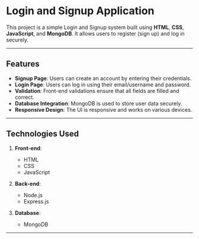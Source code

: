 # Login and Signup Application

This project is a simple Login and Signup system built using **HTML**, **CSS**, **JavaScript**, and **MongoDB**. It allows users to register (sign up) and log in securely.

---

## Features

- **Signup Page**: Users can create an account by entering their credentials.
- **Login Page**: Users can log in using their email/username and password.
- **Validation**: Front-end validations ensure that all fields are filled and correct.
- **Database Integration**: MongoDB is used to store user data securely.
- **Responsive Design**: The UI is responsive and works on various devices.

---

## Technologies Used

1. **Front-end**:  
   - HTML  
   - CSS  
   - JavaScript  

2. **Back-end**:  
   - Node.js  
   - Express.js  

3. **Database**:  
   - MongoDB  

---
